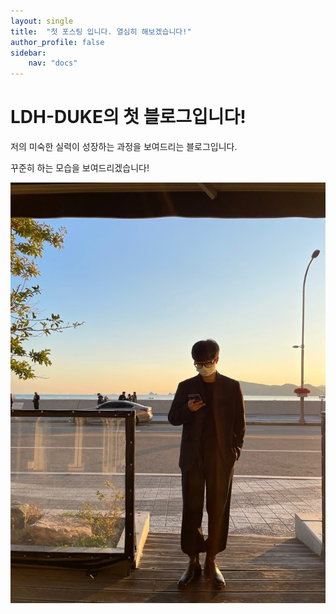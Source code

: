 ```yaml
---
layout: single
title:  "첫 포스팅 입니다. 열심히 해보겠습니다!"
author_profile: false
sidebar:
    nav: "docs"
---
```



# LDH-DUKE의 첫 블로그입니다!


저의 미숙한 실력이 성장하는 과정을 보여드리는 블로그입니다.

꾸준히 하는 모습을 보여드리겠습니다!



![myimages](../images/2021-11-17-start/myimages.png)
